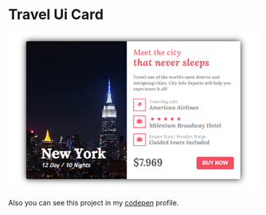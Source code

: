 # Travel Ui Card 

![travel card](travel.png)

Also you can see this project in my [codepen](https://codepen.io/busramemis/full/JZdJNY) profile.